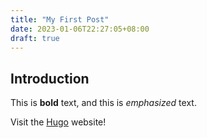 ```yaml
---
title: "My First Post"
date: 2023-01-06T22:27:05+08:00
draft: true
---
```


## Introduction

This is **bold** text, and this is *emphasized* text.

Visit the [Hugo](https://gohugo.io) website!
